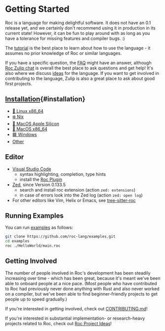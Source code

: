 # Getting Started

Roc is a language for making delightful software. It does not have an 0.1 release yet, and we
certainly don't recommend using it in production in its current state! However, it can be fun to
play around with as long as you have a tolerance for missing features and compiler bugs. :)

The [tutorial](/tutorial) is the best place to learn about how to use the language - it assumes no prior knowledge of Roc or similar languages.

If you have a specific question, the [FAQ](/faq) might have an answer, although [Roc Zulip chat](https://roc.zulipchat.com) is overall the best place to ask questions and get help! It's also where we discuss [ideas](https://roc.zulipchat.com/#narrow/stream/304641-ideas) for the language. If you want to get involved in contributing to the language, Zulip is also a great place to ask about good first projects.

## [Installation](#installation){#installation}

- [🐧 Linux x86_64](/install/linux_x86_64)
- [❄️ Nix](/install/nix)
- [🍏 MacOS Apple Silicon](/install/macos_apple_silicon)
- [🍏 MacOS x86_64](/install/macos_x86_64)
- [🟦 Windows](/install/windows)
- [Other](/install/other)

## Editor

- [Visual Studio Code](https://visualstudio.microsoft.com/#vscode-section)
  - syntax highlighting, completion, type hints 
  - install the [Roc Plugin](https://marketplace.visualstudio.com/items?itemName=IvanDemchenko.roc-lang-unofficial)
- [Zed](https://zed.dev/download), since Version 0.133.5
  - search and install roc extension (action `zed: extensions`)
  - in case of errors look into the Zed log (action `zed: open log`)
- For other editors like Vim, Helix or Emacs, see [tree-sitter-roc](https://github.com/faldor20/tree-sitter-roc)

## Running Examples

You can run [examples](https://github.com/roc-lang/examples) as follows:

```sh
git clone https://github.com/roc-lang/examples.git
cd examples
roc ./HelloWorld/main.roc
```

## Getting Involved

The number of people involved in Roc's development has been steadily increasing
over time - which has been great, because it's meant we've been able to onboard
people at a nice pace. (Most people who have contributed to Roc had previously
never done anything with Rust and also never worked on a compiler, but we've
been able to find beginner-friendly projects to get people up to speed gradually.)

If you're interested in getting involved, check out
[CONTRIBUTING.md](https://github.com/roc-lang/roc/blob/main/CONTRIBUTING.md)!

If you're interested in substantial implementation- or research-heavy projects
related to Roc, check out [Roc Project Ideas][project-ideas]!

[project-ideas]: https://docs.google.com/document/d/1mMaxIi7vxyUyNAUCs98d68jYj6C9Fpq4JIZRU735Kwg/edit?usp=sharing
